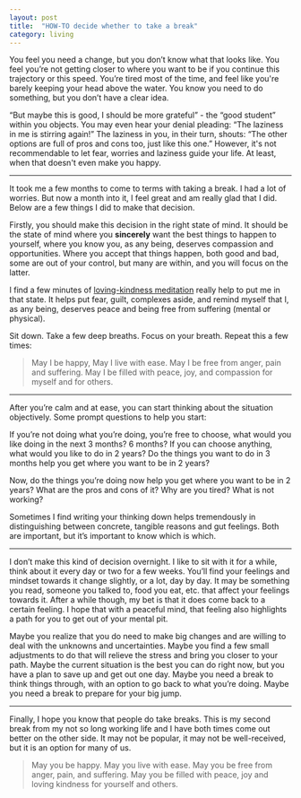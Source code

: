 ```yaml
---
layout: post
title:  "HOW-TO decide whether to take a break"
category: living
---
```


You feel you need a change, but you don’t know what that looks like. You feel you’re not getting closer to where you want to be if you continue this trajectory or this speed. You’re tired most of the time, and feel like you're barely keeping your head above the water. You know you need to do something, but you don’t have a clear idea.

“But maybe this is good, I should be more grateful” - the “good student” within you objects. You may even hear your denial pleading: “The laziness in me is stirring again!” The laziness in you, in their turn, shouts: “The other options are full of pros and cons too, just like this one.” However, it's not recommendable to let fear, worries and laziness guide your life. At least, when that doesn't even make you happy.

---

It took me a few months to come to terms with taking a break. I had a lot of worries. But now a month into it, I feel great and am really glad that I did. Below are a few things I did to make that decision.

Firstly, you should make this decision in the right state of mind. It should be the state of mind where you **sincerely** want the best things to happen to yourself, where you know you, as any being, deserves compassion and opportunities. Where you accept that things happen, both good and bad, some are out of your control, but many are within, and you will focus on the latter.

I find a few minutes of [loving-kindness meditation](https://ggia.berkeley.edu/practice/loving_kindness_meditation) really help to put me in that state. It helps put fear, guilt, complexes aside, and remind myself that I, as any being, deserves peace and being free from suffering (mental or physical).

Sit down. Take a few deep breaths. Focus on your breath. Repeat this a few times:

> May I be happy, May I live with ease. May I be free from anger, pain and suffering. May I be filled with peace, joy, and compassion for myself and for others.

---

After you’re calm and at ease, you can start thinking about the situation objectively. Some prompt questions to help you start:

If you’re not doing what you’re doing, you’re free to choose, what would you like doing in the next 3 months? 6 months? If you can choose anything, what would you like to do in 2 years? Do the things you want to do in 3 months help you get where you want to be in 2 years?

Now, do the things you’re doing now help you get where you want to be in 2 years? What are the pros and cons of it? Why are you tired? What is not working?

Sometimes I find writing your thinking down helps tremendously in distinguishing between concrete, tangible reasons and gut feelings. Both are important, but it’s important to know which is which.

---

I don’t make this kind of decision overnight. I like to sit with it for a while, think about it every day or two for a few weeks. You’ll find your feelings and mindset towards it change slightly, or a lot, day by day. It may be something you read, someone you talked to, food you eat, etc. that affect your feelings towards it. After a while though, my bet is that it does come back to a certain feeling. I hope that with a peaceful mind, that feeling also highlights a path for you to get out of your mental pit.

Maybe you realize that you do need to make big changes and are willing to deal with the unknowns and uncertainties. Maybe you find a few small adjustments to do that will relieve the stress and bring you closer to your path. Maybe the current situation is the best you can do right now, but you have a plan to save up and get out one day. Maybe you need a break to think things through, with an option to go back to what you’re doing. Maybe you need a break to prepare for your big jump.

---

Finally, I hope you know that people do take breaks. This is my second break from my not so long working life and I have both times come out better on the other side. It may not be popular, it may not be well-received, but it is an option for many of us.

> May you be happy. May you live with ease. May you be free from anger, pain, and suffering. May you be filled with peace, joy and loving kindness for yourself and others.
